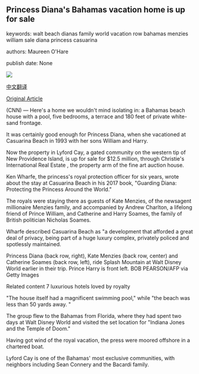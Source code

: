 ## Princess Diana's Bahamas vacation home is up for sale

keywords: walt beach dianas family world vacation row bahamas menzies william sale diana princess casuarina

authors: Maureen O'Hare

publish date: None

![](https://cdn.cnn.com/cnnnext/dam/assets/200409102902-lyfordcay3-super-tease.jpg)

[中文翻译](Princess%20Diana%27s%20Bahamas%20vacation%20home%20is%20up%20for%20sale_zh.md)

[Original Article](https://edition.cnn.com/travel/article/casuarina-beach-lyford-cay-bahamas-princess-diana/index.html)

(CNN) — Here's a home we wouldn't mind isolating in: a Bahamas beach house with a pool, five bedrooms, a terrace and 180 feet of private white-sand frontage.

It was certainly good enough for Princess Diana, when she vacationed at Casuarina Beach in 1993 with her sons William and Harry.

Now the property in Lyford Cay, a gated community on the western tip of New Providence Island, is up for sale for $12.5 million, through Christie's International Real Estate , the property arm of the fine art auction house.

Ken Wharfe, the princess's royal protection officer for six years, wrote about the stay at Casuarina Beach in his 2017 book, "Guarding Diana: Protecting the Princess Around the World."

The royals were staying there as guests of Kate Menzies, of the newsagent millionaire Menzies family, and accompanied by Andrew Charlton, a lifelong friend of Prince William, and Catherine and Harry Soames, the family of British politician Nicholas Soames.

Wharfe described Casuarina Beach as "a development that afforded a great deal of privacy, being part of a huge luxury complex, privately policed and spotlessly maintained.

Princess Diana (back row, right), Kate Menzies (back row, center) and Catherine Soames (back row, left), ride Splash Mountain at Walt Disney World earlier in their trip. Prince Harry is front left. BOB PEARSON/AFP via Getty Images

Related content 7 luxurious hotels loved by royalty

"The house itself had a magnificent swimming pool," while "the beach was less than 50 yards away. "

The group flew to the Bahamas from Florida, where they had spent two days at Walt Disney World and visited the set location for "Indiana Jones and the Temple of Doom."

Having got wind of the royal vacation, the press were moored offshore in a chartered boat.

Lyford Cay is one of the Bahamas' most exclusive communities, with neighbors including Sean Connery and the Bacardi family.